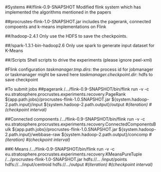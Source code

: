 #Systems
##/flink-0.9-SNAPSHOT 
Modified flink system which has implemented the algorithms mentioned in the papers

##procrustes-flink-1.0-SNAPSHOT.jar
includes the pagerank, connected compoents and k-means implementations on Flink

##/hadoop-2.4.1
Only use the HDFS to save the checkpoints. 

##/spark-1.3.1-bin-hadoop2.6
Only use spark to generate input dataset for K-Means 

##/Scripts
Shell scripts to drive the experiments (please ignore peel-xml)

#Flink configuration
*taskmanager.tmp.dirs*: the process id for jobmanager or taskmanager might be saved here
*taskmanager.checkpoint.dir*: hdfs to save checkpoint

#To submit jobs
##pagerank
/…/flink-0.9-SNAPSHOT/bin/flink run -v -c eu.stratosphere.procrustes.experiments.recovery.PageRank ${app.path.jobs}/procrustes-flink-1.0.SNAPSHOT.jar ${system.hadoop-2.path.input}/input ${system.hadoop-2.path.output}/output *#(iteration)* *#(checkpoint interval)*

##Connected components
/…/flink-0.9-SNAPSHOT/bin/flink run -v -c eu.stratosphere.procrustes.experiments.recovery.ConnectedComponentsBulk ${app.path.jobs}/procrustes-flink-1.0.SNAPSHOT.jar ${system.hadoop-2.path.input}/webbase-raw ${system.hadoop-2.path.output}/concomp *#(iteration)* *#(checkpoint interval)*

##K-Means
/…/flink-0.9-SNAPSHOT/bin/flink run -v -c eu.stratosphere.procrustes.experiments.recovery.KMeansPureTuple /…/procrustes-flink-1.0-SNAPSHOT.jar hdfs://… /input/points hdfs://…/input/centroid hdfs://…/output *#(iteration)* *#(checkpoint interval)*